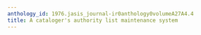 ```yaml
---
anthology_id: 1976.jasis_journal-ir0anthology0volumeA27A4.4
title: A cataloger's authority list maintenance system
---
```

